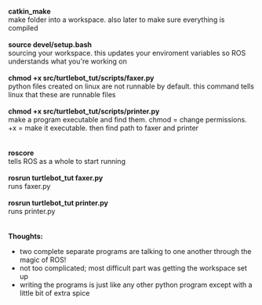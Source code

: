 **catkin_make**<br>
make folder into a workspace. also later to make sure everything is compiled<br>
<br>
**source devel/setup.bash**<br>
sourcing your workspace. this updates your enviroment variables so ROS understands what you're working on<br>
<br>
**chmod +x src/turtlebot_tut/scripts/faxer.py**<br>
python files created on linux are not runnable by default. this command tells linux that these are runnable files<br>
<br>
**chmod +x src/turtlebot_tut/scripts/printer.py**<br>
make a program executable and find them. chmod = change permissions. +x = make it executable. then find path to faxer and printer<br>
<br>
<br>
**roscore**<br>
tells ROS as a whole to start running<br>
<br>
**rosrun turtlebot_tut faxer.py**<br>
runs faxer.py<br>
<br>
**rosrun turtlebot_tut printer.py**<br>
runs printer.py<br>
<br>
<br>
**Thoughts:**
- two complete separate programs are talking to one another through the magic of ROS!
- not too complicated; most difficult part was getting the workspace set up
- writing the programs is just like any other python program except with a little bit of extra spice
